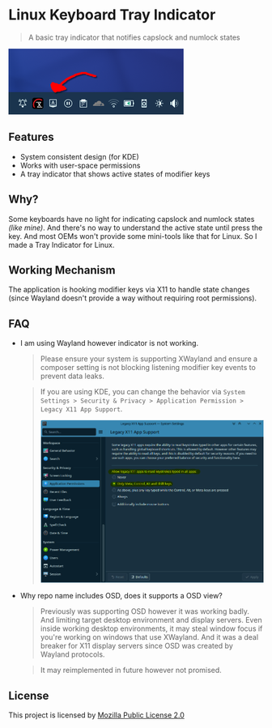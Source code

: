 # Linux Keyboard Tray Indicator

> A basic tray indicator that notifies capslock and numlock states

![Showcase Tray](./assets/showcase_tray.png)

## Features

- System consistent design (for KDE)
- Works with user-space permissions
- A tray indicator that shows active states of modifier keys

## Why?

Some keyboards have no light for indicating capslock and numlock states *(like mine)*. And there's no way to understand the active state until press the key. And most OEMs won't provide some mini-tools like that for Linux. So I made a Tray Indicator for Linux.

## Working Mechanism

The application is hooking modifier keys via X11 to handle state changes (since Wayland doesn't provide a way without requiring root permissions).

## FAQ

- I am using Wayland however indicator is not working.
    > Please ensure your system is supporting XWayland and ensure a composer setting is not blocking listening modifier key events to prevent data leaks.

    > If you are using KDE, you can change the behavior via `System Settings > Security & Privacy > Application Permission > Legacy X11 App Support`.
    >
    > ![Legacy X11 App Support](./assets/legacy_x11_app_support.png)

- Why repo name includes OSD, does it supports a OSD view?
    > Previously was supporting OSD however it was working badly. And limiting target desktop environment and display servers. Even inside working desktop environments, it may steal window focus if you're working on windows that use XWayland. And it was a deal breaker for X11 display servers since OSD was created by Wayland protocols.

    > It may reimplemented in future however not promised.

## License

This project is licensed by [Mozilla Public License 2.0](./LICENSE)

